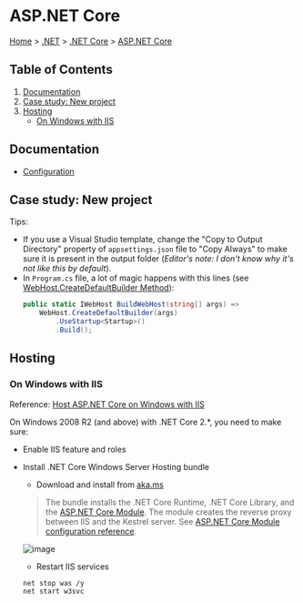# ASP.NET Core

[Home](../../readme.md) > [.NET](../readme.md) > [.NET Core](./readme.md) > [ASP.NET Core](./aspnetcore.md)

## Table of Contents

1. [Documentation](#documentation)
2. [Case study: New project](#case-study-new-project)
3. [Hosting](#hosting)
    * [On Windows with IIS](#on-windows-with-iis)

## Documentation

* [Configuration](https://docs.microsoft.com/en-us/aspnet/core/fundamentals/configuration/)

## Case study: New project

Tips:

* If you use a Visual Studio template, change the "Copy to Output Directory" property of `appsettings.json` file to "Copy Always" to make sure it is present in the output folder (_Editor's note: I don't know why it's not like this by default_).
* In `Program.cs` file, a lot of magic happens with this lines (see [WebHost.CreateDefaultBuilder Method](https://docs.microsoft.com/en-us/dotnet/api/microsoft.aspnetcore.webhost.createdefaultbuilder?view=aspnetcore-2.0)):
  ```csharp
  public static IWebHost BuildWebHost(string[] args) =>
      WebHost.CreateDefaultBuilder(args)
          .UseStartup<Startup>()
          .Build();
  ```

## Hosting

### On Windows with IIS

Reference: [Host ASP.NET Core on Windows with IIS](https://docs.microsoft.com/en-us/aspnet/core/host-and-deploy/iis/index?tabs=aspnetcore2x)

On Windows 2008 R2 (and above) with .NET Core 2.*, you need to make sure:

* Enable IIS feature and roles
* Install .NET Core Windows Server Hosting bundle
  * Download and install from [aka.ms](https://aka.ms/dotnetcore-2-windowshosting)

  > The bundle installs the .NET Core Runtime, .NET Core Library, and the [ASP.NET Core Module](https://docs.microsoft.com/en-us/aspnet/core/fundamentals/servers/aspnet-core-module?tabs=aspnetcore2x). The module creates the reverse proxy between IIS and the Kestrel server. See [ASP.NET Core Module configuration reference](https://docs.microsoft.com/en-us/aspnet/core/host-and-deploy/aspnet-core-module).

  ![image](https://docs.microsoft.com/en-us/aspnet/core/fundamentals/servers/aspnet-core-module/_static/ancm.png)

  * Restart IIS services

  ```bash
  net stop was /y
  net start w3svc
  ```
